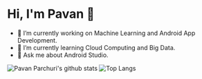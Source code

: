 # Hi, I'm Pavan 👋

<!--
**PavanParchuri/PavanParchuri** is a ✨ _special_ ✨ repository because its `README.md` (this file) appears on your GitHub profile.
-->

- 🔭 I’m currently working on Machine Learning and Android App Development.
- 🌱 I’m currently learning Cloud Computing and Big Data. <!-- - 👯 I’m looking to collaborate on ...  - 🤔 I’m looking for help with ... -->
- 💬 Ask me about Android Studio.
<!-- - 📫 How to reach me: ...
- 😄 Pronouns: ...
- ⚡ Fun fact: ... -->

![Pavan Parchuri's github stats](https://github-readme-stats.vercel.app/api?username=PavanParchuri&show_icons=true&theme=default&include_all_commits=true&hide_border=true)
![Top Langs](https://github-readme-stats.vercel.app/api/top-langs/?username=PavanParchuri&theme=default&hide_border=true&langs_count=5)
